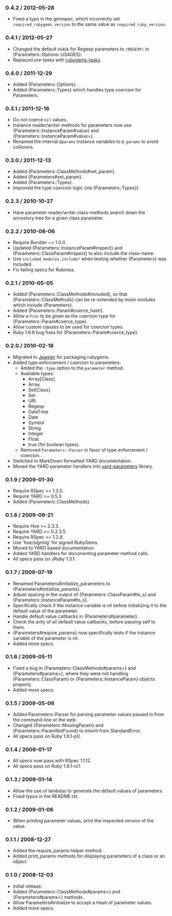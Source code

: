 ### 0.4.2 / 2012-05-28

* Fixed a typo in the gemspec, which incorrectly set
  `required_rubygems_version` to the same value as `required_ruby_version`.

### 0.4.1 / 2012-05-27

* Changed the default `USAGE` for Regexp parameters to `/REGEXP/`
  in {Parameters::Options::USAGES}.
* Replaced ore-tasks with
  [rubygems-tasks](https://github.com/postmodern/rubygems-tasks#readme).

### 0.4.0 / 2011-12-29

* Added {Parameters::Options}.
* Added {Parameters::Types} which handles type coercion for Parameters.

### 0.3.1 / 2011-12-16

* Do not coerce `nil` values.
* Instance reader/writer methods for parameters now use
  {Parameters::InstanceParam#value} and {Parameters::InstanceParam#value=}.
* Renamed the internal `@params` instance variables to `@_params` to avoid
  collisions.

### 0.3.0 / 2011-12-13

* Added {Parameters::ClassMethods#set_param}.
* Added {Parameters#set_param}.
* Added {Parameters::Types}.
* Improved the type coercion logic (via {Parameters::Types}).

### 0.2.3 / 2010-10-27

* Have parameter reader/writer class-methods search down the ancestory
  tree for a given class parameter.

### 0.2.2 / 2010-08-06

* Require Bundler ~> 1.0.0.
* Updated {Parameters::InstanceParam#inspect} and
  {Parameters::ClassParam#inspect} to also include the class-name.
* Use `included_modules.include?` when testing whether {Parameters}
  was included.
* Fix failing specs for Rubinius.

### 0.2.1 / 2010-05-05

* Added {Parameters::ClassMethods#included}, so that
  {Parameters::ClassMethods} can be re-extended by mixin modules which
  include {Parameters}.
* Added {Parameters::Param#coerce_hash}.
* Allow a `Proc` to be given as the coercion type for
  {Parameters::Param#coerce_type}.
* Allow custom classes to be used for coercion types.
* Ruby 1.8.6 bug fixes for {Parameters::Param#coerce_type}.

### 0.2.0 / 2010-02-18

* Migrated to [Jeweler](http://github.com/technicalpickles/jeweler)
  for packaging rubygems.
* Added type enforcement / coercion to parameters:
  * Added the `:type` option to the `parameter` method.
  * Available types:
    * Array[Class]
    * Array
    * Set[Class]
    * Set
    * URI
    * Regexp
    * DateTime
    * Date
    * Symbol
    * String
    * Integer
    * Float
    * true (for boolean types).
  * Removed `Parameters::Parser` in favor of type enforcement / coercion.
* Switched to MarkDown formatted YARD documentation.
* Moved the YARD parameter handlers into
  [yard-parameters](http://github.com/postmodern/yard-parameters) library.

### 0.1.9 / 2009-01-30

* Require RSpec >= 1.3.0.
* Require YARD >= 0.5.3.
* Added {Parameters::ClassMethods}.

### 0.1.8 / 2009-09-21

* Require Hoe >= 2.3.3.
* Require YARD >= 0.2.3.5.
* Require RSpec >= 1.2.8.
* Use 'hoe/signing' for signed RubyGems.
* Moved to YARD based documentation.
* Added YARD handlers for documenting parameter method calls.
* All specs pass on JRuby 1.3.1.

### 0.1.7 / 2009-07-19

* Renamed Parameters#initialize_parameters to
  {Parameters#initialize_params}.
* Adjust spacing in the output of {Parameters::ClassParam#to_s}
  and {Parameters::InstanceParam#to_s}.
* Specifically check if the instance variable is nil
  before initializing it to the default value of the parameter.
* Handle default value callbacks in {Parameters#parameter}.
* Check the arity of all default value callbacks, before
  passing self to them.
* {Parameters#require_params} now specifically tests if
  the instance variable of the parameter is nil.
* Added more specs.

### 0.1.6 / 2009-05-11

* Fixed a bug in {Parameters::ClassMethods#params=} and {Parameters#params=},
  where they were not handling {Parameters::ClassParam} or
  {Parameters::InstanceParam} objects properly.
* Added more specs.

### 0.1.5 / 2009-05-06

* Added Parameters::Parser for parsing parameter values passed in from
  the command-line or the web.
* Changed {Parameters::MissingParam} and {Parameters::ParamNotFound} to
  inherit from StandardError.
* All specs pass on Ruby 1.9.1-p0.

### 0.1.4 / 2009-01-17

* All specs now pass with RSpec 1.1.12.
* All specs pass on Ruby 1.9.1-rc1.

### 0.1.3 / 2009-01-14

* Allow the use of lambdas to generate the default values of parameters.
* Fixed typos in the README.txt.

### 0.1.2 / 2009-01-06

* When printing parameter values, print the inspected version of the value.

### 0.1.1 / 2008-12-27

* Added the require_params helper method.
* Added print_params methods for displaying parameters of a class or an
  object.

### 0.1.0 / 2008-12-03

* Initial release.
* Added {Parameters::ClassMethods#params=} and {Parameters#params=} methods.
* Allow Parameters#initialize to accept a Hash of parameter values.
* Added more specs.

